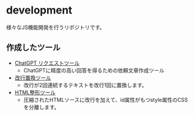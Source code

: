 # development
様々なJS機能開発を行うリポジトリです。
## 作成したツール
- [ChatGPT リクエストツール](https://square.staba.jp/development/chatgpt-request-tool/)
    - ChatGPTに精度の高い回答を得るための依頼文章作成ツール
- [改行置換ツール](https://square.staba.jp/development/newline-replacement/)
    - 改行が2回連続するテキストを改行1回に置換します。
- [HTML整形ツール](https://square.staba.jp/development/code-formatting/)
    - 圧縮されたHTMLソースに改行を加えて、id属性がもつstyle属性のCSSを分離します。
